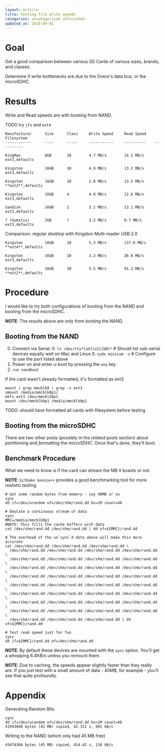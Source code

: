 ```yaml
---
layout: article
title: testing file write speeds
categories: uncategorized unfinished
updated_at: 2010-09-01
---
```

Goal
====

Get a good comparison between various SD Cards of various sizes, brands, and classes.

Determine if write bottlenecks are due to the Overo's data bus, or the microSDHC. 

Results
====

Write and Read speeds are with booting from NAND.

TODO try `jfs` and `ext4`

    Manufacturer      Size      Class     Write Speed     Read Speed    Filesystem
    ------------      ----      -----     -----------     ----------    ----------
    
    KingMax           8GB       10        4.7 MB/s        14.1 MB/s     ext3,defaults

    Kingston          16GB      10        4.9 MB/s        13.2 MB/s     ext3,defaults
    
    Kingston          16GB      10        2.8 MB/s        13.5 MB/s     **ext2**,defaults

    Kingston          16GB      4         4.9 MB/s        12.6 MB/s     ext3,defaults

    SanDisk           16GB      2         3.1 MB/s        13.1 MB/s     ext3,defaults
    
    ? (Gumstix)       2GB       ?         3.2 MB/s        9.7 MB/s      ext3,defaults

Comparison: regular desktop with Kingston Multi-reader USB 2.0

    Kingston          16GB      10        5.3 MB/s        137.0 MB/s    **ext4**,defaults

    Kingston          16GB      10        3.3 MB/s        36.0 MB/s     ext3,defaults

    Kingston          16GB      10        5.5 MB/s        91.2 MB/s     **ext2**,defaults

Procedure
====

I would like to try both configurations of booting from the NAND and booting from the microSDHC.

**NOTE**: The results above are only from booting the NAND.

Booting from the NAND
----

  0. Connect via Serial: 
    0. `ls /dev/tty*[uU][sS][bB]*` # Should list usb-serial devices equally well on Mac and Linux
    0. `sudo minicom -s` # Configure to use the port listed above
  0. Power on and enter u-boot by pressing the `any` key
  0. `run nandboot` 

If the card wasn't already formatted, it's formatted as ext3

    mount | grep mmcblk0 | grep -v ext3
    umount /media/mmcblk0p1/
    mkfs.ext3 /dev/mmcblk0p1
    mount /dev/mmcblk0p1 /media/mmcblk0p1
    
TODO: should have formatted all cards with filesystem before testing

Booting from the microSDHC
----

There are two other posts (possibly in the *related posts* section) about *partitioning* and *formatting* the microSDHC.
Once that's done, they'll boot.

Benchmark Procedure
----

What we need to know is if the card can stream the MB it boasts or not.

**NOTE**: `bitbake bonnie++` provides a good benchmarking tool for more realistic testing.

    # Get some random bytes from memory - say 40MB or so
    sync
    dd if=/dev/urandom of=/dev/shm/rand.dd bs=1M count=40

    # Emulate a continuous stream of data
    sync
    MMC=/media/mmcblk0p1
    #NOTE: This fills the cache buffers with data 
    cat /dev/shm/rand.dd /dev/shm/rand.dd | dd of=${MMC}/rand.dd

    # The overhead of the un`sync`d data above will make this more accurate
    cat /dev/shm/rand.dd /dev/shm/rand.dd /dev/shm/rand.dd \
      /dev/shm/rand.dd /dev/shm/rand.dd /dev/shm/rand.dd /dev/shm/rand.dd \
      /dev/shm/rand.dd /dev/shm/rand.dd /dev/shm/rand.dd /dev/shm/rand.dd \
      /dev/shm/rand.dd /dev/shm/rand.dd /dev/shm/rand.dd /dev/shm/rand.dd \
      /dev/shm/rand.dd /dev/shm/rand.dd /dev/shm/rand.dd /dev/shm/rand.dd \
      /dev/shm/rand.dd /dev/shm/rand.dd /dev/shm/rand.dd /dev/shm/rand.dd \
      /dev/shm/rand.dd /dev/shm/rand.dd /dev/shm/rand.dd /dev/shm/rand.dd \
      /dev/shm/rand.dd /dev/shm/rand.dd /dev/shm/rand.dd /dev/shm/rand.dd \
      /dev/shm/rand.dd /dev/shm/rand.dd /dev/shm/rand.dd /dev/shm/rand.dd \
      /dev/shm/rand.dd /dev/shm/rand.dd /dev/shm/rand.dd | dd of=${MMC}/rand.dd

    # Test read speed just for fun
    sync
    dd if=${MMC}/rand.dd of=/dev/shm/rand.dd

**NOTE**: By default these devices are mounted with the `sync` option. You'll get a whopping 6.4KB/s unless you remount them.

**NOTE**: Due to caching, the speeds appear slightly faster than they really are.
If you just test with a small amount of data - 40MB, for example - you'll see that quite profoundly.

Appendix
====

Generating Random Bits

    sync
    dd if=/dev/urandom of=/dev/shm/rand.dd bs=1M count=40
    41943040 bytes (42 MB) copied, 42.311 s, 991 kB/s

Writing to the NAND (which only had 45 MB free)

    45474304 bytes (45 MB) copied, 414.42 s, 110 kB/s
